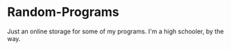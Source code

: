 Random-Programs
===============

Just an online storage for some of my programs. I'm a high schooler, by the way.
